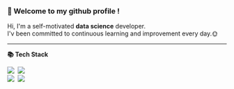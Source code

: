 ### :wave: Welcome to my github profile !
<p align="left">
Hi, I'm a self-motivated <b>data science</b> developer. </br>
I'v been committed to continuous learning and improvement every day.🌞
</p>

---

<b>📚 Tech Stack </b>
<p align="left">
  <img src="https://img.shields.io/badge/Python-3766AB?style=flat-square&logo=Python&logoColor=white"/></a>&nbsp 
  <img src="https://img.shields.io/badge/Javascript-F7DF1E?style=flat-square&logo=javascript&logoColor=white"/></a>&nbsp 
  <br>
  <img src="https://img.shields.io/badge/Django-092E20?style=flat-square&logo=Django&logoColor=white"/></a>&nbsp 
  <img src="https://img.shields.io/badge/Mysql-ffb13b?style=flat-square&logo=MySql&logoColor=white"/></a>&nbsp 
</p>
